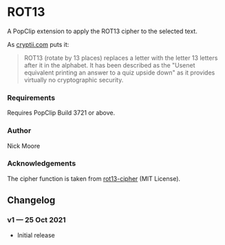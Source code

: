 # ROT13

A PopClip extension to apply the ROT13 cipher to the selected text. 

As [cryptii.com](https://cryptii.com/pipes/rot13-decoder) puts it:

> ROT13 (rotate by 13 places) replaces a letter with the letter 13 letters after it in the alphabet. It has been described as the "Usenet equivalent printing an answer to a quiz upside down" as it provides virtually no cryptographic security.

### Requirements

Requires PopClip Build 3721 or above.

### Author

Nick Moore

### Acknowledgements

The cipher function is taken from [rot13-cipher](https://github.com/rocktimsaikia/rot13-cipher) (MIT License).

## Changelog

### v1 — 25 Oct 2021

* Initial release








